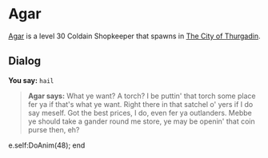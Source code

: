 # Agar



[Agar](/npc/115160) is a level 30 Coldain Shopkeeper that spawns in [The City of Thurgadin](/zone/115).



## Dialog

**You say:** `hail`



>**Agar says:** What ye want? A torch? I be puttin' that torch some place fer ya if that's what ye want. Right there in that satchel o' yers if I do say meself. Got the best prices, I do, even fer ya outlanders. Mebbe ye should take a gander round me store, ye may be openin' that coin purse then, eh?


e.self:DoAnim(48);
end
